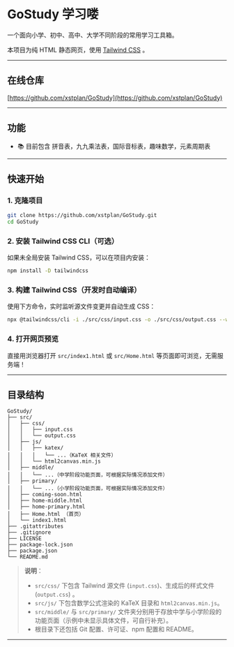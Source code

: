 
# GoStudy 学习喽

一个面向小学、初中、高中、大学不同阶段的常用学习工具箱。

本项目为纯 HTML 静态网页，使用 [Tailwind CSS](https://tailwindcss.com/) 。

---

## 在线仓库

[https://github.com/xstplan/GoStudy](https://github.com/xstplan/GoStudy)

---

## 功能

- 📚 目前包含 拼音表，九九乘法表，国际音标表，趣味数学，元素周期表
---

## 快速开始

### 1. 克隆项目

```bash
git clone https://github.com/xstplan/GoStudy.git
cd GoStudy
````

### 2. 安装 Tailwind CSS CLI（可选）

如果未全局安装 Tailwind CSS，可以在项目内安装：

```bash
npm install -D tailwindcss
```

### 3. 构建 Tailwind CSS（开发时自动编译）

使用下方命令，实时监听源文件变更并自动生成 CSS：

```bash
npx @tailwindcss/cli -i ./src/css/input.css -o ./src/css/output.css --watch
```

### 4. 打开网页预览

直接用浏览器打开 `src/index1.html` 或 `src/Home.html` 等页面即可浏览，无需服务端！

---

## 目录结构

```text
GoStudy/
├── src/
│   ├── css/
│   │   ├── input.css
│   │   └── output.css
│   ├── js/
│   │   ├── katex/
│   │   │   └── ...（KaTeX 相关文件）
│   │   └── html2canvas.min.js
│   ├── middle/
│   │   └── ...（中学阶段功能页面，可根据实际情况添加文件）
│   ├── primary/
│   │   └── ...（小学阶段功能页面，可根据实际情况添加文件）
│   ├── coming-soon.html 
│   ├── home-middle.html
│   ├── home-primary.html
│   ├── Home.html （首页）
│   └── index1.html
├── .gitattributes
├── .gitignore
├── LICENSE
├── package-lock.json
├── package.json
└── README.md
```

> **说明**：
>
> * `src/css/` 下包含 Tailwind 源文件 (`input.css`)、生成后的样式文件 (`output.css`) 。
> * `src/js/` 下包含数学公式渲染的 KaTeX 目录和 `html2canvas.min.js`。
> * `src/middle/` 与 `src/primary/` 文件夹分别用于存放中学与小学阶段的功能页面（示例中未显示具体文件，可自行补充）。
> * 根目录下还包括 Git 配置、许可证、npm 配置和 README。

---



